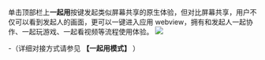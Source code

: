 单击顶部栏上**一起用**按键发起类似屏幕共享的原生体验，但对比屏幕共享，用户不仅可以看到发起人的画面，更可以一键进入应用 webview，拥有和发起人一起协作、一起玩游戏、一起看视频等流程使用体验。
![](https://qcloudimg.tencent-cloud.cn/raw/68daedb2b783f50b8848764181449e02.png)

-（详细对接方式请参见 **【一起用模式】** ）
